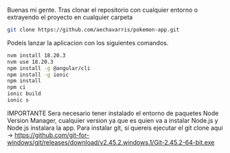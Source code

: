Buenas mi gente.
Tras clonar el repositorio con cualquier entorno o extrayendo el proyecto en cualquier carpeta
```bash
git clone https://github.com/aechavarris/pokemon-app.git
```
Podeis lanzar la aplicacion con los siguientes comandos.
```bash
nvm install 18.20.3
nvm use 18.20.3
npm install -g @angular/cli
npm install -g ionic
npm install
npm ci
ionic build
ionic s
```
IMPORTANTE
Sera necesario tener instalado el entorno de paquetes Node Version Manager, cualquier version ya que es quien va a instalar Node.js y Node.js instalara la app. 
Para instalar git, si quereis ejecutar el git clone aqui -> https://github.com/git-for-windows/git/releases/download/v2.45.2.windows.1/Git-2.45.2-64-bit.exe

